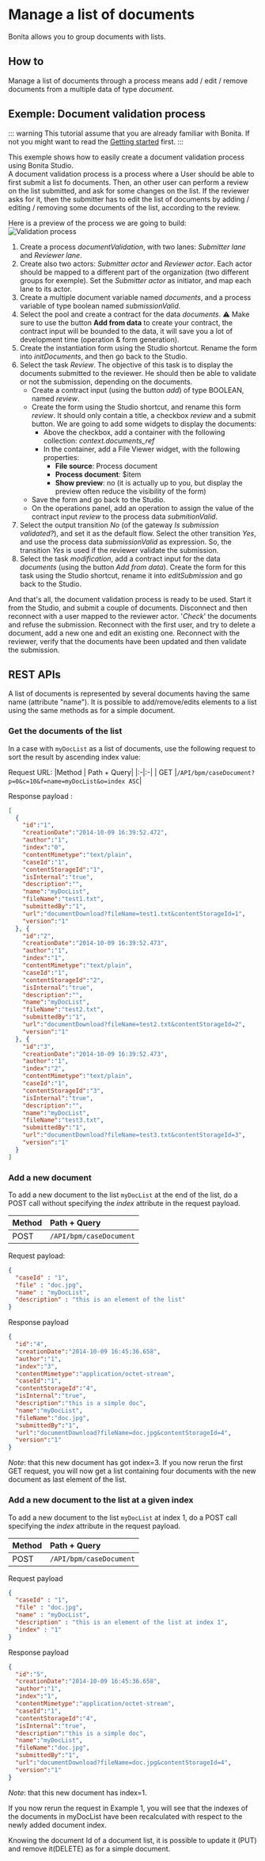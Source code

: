 # Manage a list of documents

Bonita allows you to group documents with lists.

## How to 

Manage a list of documents through a process means add / edit / remove documents from a multiple data of type _document_.

## Exemple: Document validation process

::: warning
This tutorial assume that you are already familiar with Bonita. If not you might want to read the [Getting started](getting-started-tutorial.md) first.
:::

This exemple shows how to easily create a document validation process using Bonita Studio.  
A document validation process is a process where a User should be able to first submit a list fo documents. Then, an other user can perform a review on the list submitted, and ask for some changes on the list. If the reviewer asks for it, then the submitter has to edit the list of documents by adding / editing / removing some documents of the list, according to the review.  

Here is a preview of the process we are going to build:  
![Validation process](images/documentValidationProcess.png)

 1. Create a process _documentValidation_, with two lanes: _Submitter lane_ and _Reviewer lane_. 
 2. Create also two actors: _Submitter actor_ and _Reviewer actor_. Each actor should be mapped to a different part of the organization (two different groups for exemple). Set the _Submitter actor_ as initiator, and map each lane to its actor.
 3. Create a multiple document variable named _documents_, and a process variable of type boolean named _submissionValid_.
 4. Select the pool and create a contract for the data _documents_.  ⚠️ Make sure to use the button **Add from data** to create your contract, the contract input will be bounded to the data, it will save you a lot of development time (operation & form generation).
 5. Create the instantiation form using the Studio shortcut. Rename the form into _initDocuments_, and then go back to the Studio.
 6. Select the task _Review_. The objective of this task is to display the documents submitted to the reviewer. He should then be able to validate or not the submission, depending on the documents.
    - Create a contract input (using the button _add_) of type BOOLEAN, named _review_.
    - Create the form using the Studio shortcut, and rename this form _review_. It should only contain a title, a checkbox _review_ and a submit button. We are going to add some widgets to display the documents:  
      -  Above the checkbox, add a container with the following collection: _context.documents_ref_
      - In the container, add a File Viewer widget, with the following properties: 
        - **File source**: Process document
        - **Process document**: $item
        - **Show preview**: no (it is actually up to you, but display the preview often reduce the visibility of the form)
    - Save the form and go back to the Studio. 
    - On the operations panel, add an operation to assign the value of the contract input _review_ to the process data _submitionValid_. 
 7. Select the output transition _No_ (of the gateway _Is submission validated?_), and set it as the default flow. Select the other transition _Yes_, and use the process data _submissionValid_ as expression. So, the transition _Yes_ is used if the reviewer validate the submission.
 8. Select the task _modification_, add a contract input for the data _documents_ (using the button _Add from data_). Create the form for this task using the Studio shortcut, rename it into _editSubmission_ and go back to the Studio. 

And that's all, the document validation process is ready to be used. Start it from the Studio, and submit a couple of documents. Disconnect and then reconnect with a user mapped to the reviewer actor. '_Check_' the documents and refuse the submission. Reconnect with the first user, and try to delete a document, add a new one and edit an existing one. Reconnect with the reviewer, verify that the documents have been updated and then validate the submission.
 
## REST APIs

A list of documents is represented by several documents having the same name (attribute "name"). 
It is possible to add/remove/edits elements to a list using the same methods as for a simple document.

### Get the documents of the list

In a case with `myDocList` as a list of documents, use the following request to sort the result by ascending index value:

Request URL:
|Method | Path + Query|
|:-|:-|
| GET |`/API/bpm/caseDocument?p=0&c=10&f=name=myDocList&o=index ASC`|

Response payload :

```json
[
  { 
    "id":"1", 
    "creationDate":"2014-10-09 16:39:52.472", 
    "author":"1", 
    "index":"0", 
    "contentMimetype":"text/plain", 
    "caseId":"1", 
    "contentStorageId":"1", 
    "isInternal":"true", 
    "description":"", 
    "name":"myDocList", 
    "fileName":"test1.txt", 
    "submittedBy":"1", 
    "url":"documentDownload?fileName=test1.txt&contentStorageId=1", 
    "version":"1" 
  }, {
    "id":"2", 
    "creationDate":"2014-10-09 16:39:52.473", 
    "author":"1", 
    "index":"1", 
    "contentMimetype":"text/plain", 
    "caseId":"1", 
    "contentStorageId":"2", 
    "isInternal":"true", 
    "description":"", 
    "name":"myDocList", 
    "fileName":"test2.txt", 
    "submittedBy":"1", 
    "url":"documentDownload?fileName=test2.txt&contentStorageId=2", 
    "version":"1" 
  }, {
    "id":"3", 
    "creationDate":"2014-10-09 16:39:52.473", 
    "author":"1", 
    "index":"2", 
    "contentMimetype":"text/plain", 
    "caseId":"1", 
    "contentStorageId":"3", 
    "isInternal":"true", 
    "description":"", 
    "name":"myDocList", 
    "fileName":"test3.txt", 
    "submittedBy":"1", 
    "url":"documentDownload?fileName=test3.txt&contentStorageId=3",
    "version":"1"
  }
]
```

### Add a new document

To add a new document to the list `myDocList` at the end of the list, do a POST call without specifying the _index_ attribute in the request payload.

|Method | Path + Query|
|:-|:-|
| POST |`/API/bpm/caseDocument` |

Request payload:

```json
{ 
  "caseId" : "1", 
  "file" : "doc.jpg", 
  "name" : "myDocList", 
  "description" : "this is an element of the list" 
}
```   

Response payload

```json
{
  "id":"4", 
  "creationDate":"2014-10-09 16:45:36.658", 
  "author":"1", 
  "index":"3", 
  "contentMimetype":"application/octet-stream", 
  "caseId":"1", 
  "contentStorageId":"4", 
  "isInternal":"true", 
  "description":"this is a simple doc", 
  "name":"myDocList", 
  "fileName":"doc.jpg", 
  "submittedBy":"1", 
  "url":"documentDownload?fileName=doc.jpg&contentStorageId=4", 
  "version":"1" 
}
```
    

_Note_: that this new document has got index=3\. 
If you now rerun the first GET request, you will now get a list containing four documents with the new document as last element of the list.

### Add a new document to the list at a given index

To add a new document to the list `myDocList` at index 1\, do a POST call specifying the _index_ attribute in the request payload.

|Method | Path + Query|
|:-|:-|
| POST |`/API/bpm/caseDocument` |

Request payload

```json 
{ 
  "caseId" : "1", 
  "file" : "doc.jpg", 
  "name" : "myDocList", 
  "description" : "this is an element of the list at index 1", 
  "index" : "1"
}
```

Response payload

```json 
{
  "id":"5", 
  "creationDate":"2014-10-09 16:45:36.658", 
  "author":"1", 
  "index":"1", 
  "contentMimetype":"application/octet-stream", 
  "caseId":"1", 
  "contentStorageId":"4", 
  "isInternal":"true", 
  "description":"this is a simple doc", 
  "name":"myDocList", 
  "fileName":"doc.jpg", 
  "submittedBy":"1", 
  "url":"documentDownload?fileName=doc.jpg&contentStorageId=4", 
  "version":"1" 
}
```

_Note_: that this new document has index=1\. 

If you now rerun the request in Example 1, you will see that the indexes of the documents in myDocList have been 
recalculated with respect to the newly added document index.

Knowing the document Id of a document list, it is possible to update it (PUT) and remove it(DELETE) as for a simple document.


